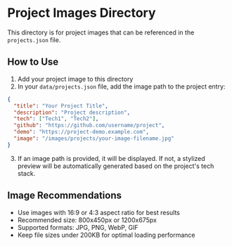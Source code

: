 # Project Images Directory

This directory is for project images that can be referenced in the `projects.json` file.

## How to Use

1. Add your project image to this directory
2. In your `data/projects.json` file, add the image path to the project entry:

```json
{
  "title": "Your Project Title",
  "description": "Project description",
  "tech": ["Tech1", "Tech2"],
  "github": "https://github.com/username/project",
  "demo": "https://project-demo.example.com",
  "image": "/images/projects/your-image-filename.jpg"
}
```

3. If an image path is provided, it will be displayed. If not, a stylized preview will be automatically generated based on the project's tech stack.

## Image Recommendations

- Use images with 16:9 or 4:3 aspect ratio for best results
- Recommended size: 800x450px or 1200x675px
- Supported formats: JPG, PNG, WebP, GIF
- Keep file sizes under 200KB for optimal loading performance